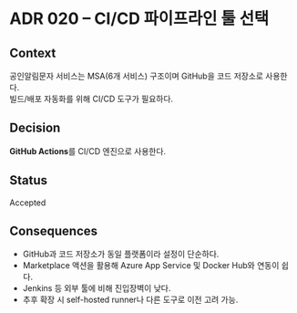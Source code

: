 # ADR 020 – CI/CD 파이프라인 툴 선택

## Context
공인알림문자 서비스는 MSA(6개 서비스) 구조이며 GitHub을 코드 저장소로 사용한다.  
빌드/배포 자동화를 위해 CI/CD 도구가 필요하다.

## Decision
**GitHub Actions**를 CI/CD 엔진으로 사용한다.

## Status
Accepted

## Consequences
- GitHub과 코드 저장소가 동일 플랫폼이라 설정이 단순하다.  
- Marketplace 액션을 활용해 Azure App Service 및 Docker Hub와 연동이 쉽다.  
- Jenkins 등 외부 툴에 비해 진입장벽이 낮다.  
- 추후 확장 시 self-hosted runner나 다른 도구로 이전 고려 가능.
